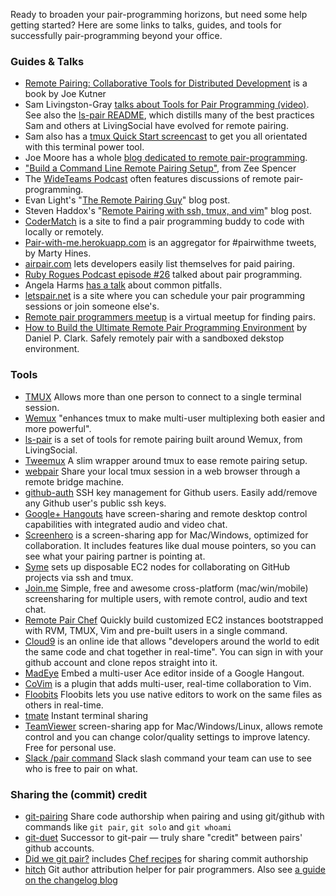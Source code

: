Ready to broaden your pair-programming horizons, but need some help
getting started? Here are some links to talks, guides, and tools for
successfully pair-programming beyond your office.

### Guides & Talks
- <a href="http://pragprog.com/book/jkrp/remote-pairing">Remote
  Pairing: Collaborative Tools for Distributed Development</a> is a book by Joe Kutner 
- Sam Livingston-Gray <a
  href="http://www.youtube.com/watch?v=W_hsEi_UZHE">talks about Tools
  for Pair Programming (video)</a>.  See also the
  [ls-pair README](https://github.com/livingsocial/ls-pair), which
  distills many of the best practices Sam and others at LivingSocial
  have evolved for remote pairing.
- Sam also has a <a href="http://youtu.be/wKEGA8oEWXw">tmux Quick Start
  screencast</a> to get you all orientated with this terminal power tool.
- Joe Moore has a whole
  [blog dedicated to remote pair-programming](http://remotepairprogramming.com/).
- <a
  href="http://zeespencer.com/articles/building-a-remote-pairing-setup/">"Build
  a Command Line Remote Pairing Setup"</a>, from Zee Spencer
- The [WideTeams Podcast](http://wideteams.com) often features
  discussions of remote pair-programming.
- Evan Light's
  "[The Remote Pairing Guy](http://evan.tiggerpalace.com/articles/2011/10/17/some-people-call-me-the-remote-pairing-guy-/)"
  blog post.
- Steven Haddox's
  "[Remote Pairing with ssh, tmux, and vim](http://blog.stevenhaddox.com/2012/04/11/remote-pairing-with-ssh-tmux-vim/)"
  blog post.
- [CoderMatch](http://www.codermatch.me) is a site to find a pair programming buddy to code with locally or remotely.
- [Pair-with-me.herokuapp.com](http://pair-with-me.herokuapp.com/) is an
  aggregator for #pairwithme tweets, by Marty Hines.
- [airpair.com](http://www.airpair.com) lets developers easily list themselves
  for paid pairing.
- [Ruby Rogues Podcast episode #26](http://rubyrogues.com/026-rr-pair-programming/)
  talked about pair programming.
- Angela Harms [has a talk](http://www.youtube.com/watch?v=OQXEzwXtzJ8) about
  common pitfalls.
- [letspair.net](http://letspair.net) is a site where you can schedule your
  pair programming sessions or join someone else's.
- [Remote pair programmers meetup](http://www.meetup.com/remotepairprogrammers/)
  is a virtual meetup for finding pairs.
- [How to Build the Ultimate Remote Pair Programming Environment](http://6ftdan.com/allyourdev/2016/05/29/how-to-build-the-ultimate-remote-pair-programming-environment/) by Daniel P. Clark. Safely remotely pair with a sandboxed dekstop environment.

### Tools
- [TMUX](http://tmux.sourceforge.net/) Allows more than one person to
  connect to a single terminal session.
- [Wemux](https://github.com/zolrath/wemux) "enhances tmux to make
  multi-user multiplexing both easier and more powerful".
- [ls-pair](https://github.com/livingsocial/ls-pair) is a set of tools
  for remote pairing built around Wemux, from LivingSocial.
- [Tweemux](https://github.com/PeopleAdmin/tweemux) A slim wrapper
  around tmux to ease remote pairing setup.
- [webpair](https://github.com/yarmand/webpair) Share your local tmux
  session in a web browser through a remote bridge machine.
- [github-auth](https://github.com/chrishunt/github-auth) SSH key management
  for Github users. Easily add/remove any Github user's public ssh keys.
- [Google+ Hangouts](http://www.google.com/+/learnmore/hangouts/) have screen-sharing and remote desktop control capabilities with integrated audio and video chat.
- [Screenhero](http://screenhero.com/) is a screen-sharing app for Mac/Windows,
  optimized for collaboration. It includes features like dual mouse pointers,
  so you can see what your pairing partner is pointing at.
- [Syme](http://syme.herokuapp.com/) sets up disposable EC2 nodes for
  collaborating on GitHub projects via ssh and tmux.
- [Join.me](https://join.me/) Simple, free and awesome cross-platform
  (mac/win/mobile) screensharing for multiple users, with remote control,
  audio and text chat.
- [Remote Pair Chef](https://github.com/rondale-sc/remote_pair_chef) Quickly
  build customized EC2 instances bootstrapped with RVM, TMUX, Vim and
  pre-built users in a single command.
- [Cloud9](https://c9.io/site/code-smarter-code-together/) is an online ide
  that allows "developers around the world to edit the same code and chat
  together in real-time". You can sign in with your github account and clone
  repos straight into it.
- [MadEye](http://madeye.io) Embed a multi-user Ace editor inside of a Google
  Hangout.
- [CoVim](https://github.com/FredKSchott/CoVim) is a plugin that adds
  multi-user, real-time collaboration to Vim.
- [Floobits](https://floobits.com/) Floobits lets you use native editors to
  work on the same files as others in real-time.
- [tmate](http://tmate.io/) Instant terminal sharing
- [TeamViewer](http://www.teamviewer.com/) screen-sharing app for Mac/Windows/Linux, allows remote control and you can change color/quality settings to improve latency. Free for personal use.
- [Slack /pair command](https://github.com/techieshark/slack-pair) Slack slash command your team can use to see who is free to pair on what.

### Sharing the (commit) credit

- [git-pairing](https://github.com/glg/git-pairing) Share code authorship when pairing and
  using git/github with commands like `git pair`, `git solo` and `git whoami`
- [git-duet](https://github.com/git-duet/git-duet) Successor to git-pair — truly share "credit" between pairs' github 
  accounts.
- [Did we git pair?](http://pivotallabs.com/did-we-git-pair/) includes
  [Chef recipes](https://github.com/pivotal/pivotal_workstation/blob/master/templates/default/git_scripts_pairs.erb)
  for sharing commit authorship
- [hitch](https://github.com/therubymug/hitch) Git author attribution helper for pair programmers.
  Also see [a guide on the changelog blog](http://thechangelog.com/hitch-git-author-attribution-helper-for-pair-programmers/)
